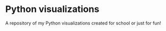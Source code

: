 # Python visualizations
A repository of my Python visualizations created for school or just for fun! 
